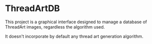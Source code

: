 # ThreadArtDB
This project is a graphical interface designed to manage a database of ThreadArt images, regardless the algorithm used.

It doesn't incorporate by default any thread art generation algorithm.
